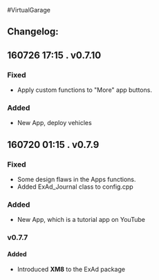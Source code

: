 #VirtualGarage  
## Changelog:    

## 160726 17:15 . v0.7.10  
### Fixed 
* Apply custom functions to "More" app buttons.

### Added 
* New App, deploy vehicles

## 160720 01:15 . v0.7.9  
### Fixed 
* Some design flaws in the Apps functions.
* Added ExAd_Journal class to config.cpp

### Added 
* New App, which is a tutorial app on YouTube

### v0.7.7  
#### Added  
* Introduced **XM8** to the ExAd package 
